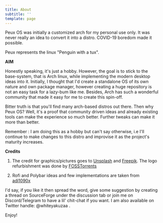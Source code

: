 ```yaml
---
title: About
subtitle: ''
template: page
---
```

Peux OS was initially a customized arch for my personal use only. It was never really an idea to convert it into a distro.  COVID-19 boredom made it possible.

Peux represents the linux "Penguin with a tux".

**AIM**

Honestly speaking, it's just a hobby. However, the goal is to stick to the base-system, that is Arch linux, while implementing the modern desktop ideas into it.  Initially, I thought that I'd create a standalone OS of its own nature and own package manager, however creating a huge repository is not an easy task for a lazy-bum like me. Besides, Arch has such a wonderful community that made it easy for me to create this spin-off.

Bitter truth is that you'll find many arch-based distros out there. Then why Peux OS? Well, it's a proof that community driven ideas and already existing tools can make the experience so much better. Further tweaks can make it more than better.

Remember : I am doing this as a hobby but can't say otherwise, i.e I'll continue to make changes to this distro and improvise it as the project's maturity increases.

**Credits**

1.  The credit for graphics/pictures goes to [Unsplash](https://unsplash.com/) and [Freepik](https://www.freepik.com/). The logo refurbishment was done by [FOSSTorrents](https://fosstorrents.com/)

2.  Rofi and Polybar ideas and few implementations are taken from [adi1090x](https://github.com/adi1090x)

I'd say, if you like it then spread the word, give some suggestion by creating a thread on SourceForge under the discussion tab or join me on Discord/Telegram to have a lil' chit-chat if you want. I am also available on Twitter handle: @whiteyakuzaa .

Enjoy!
